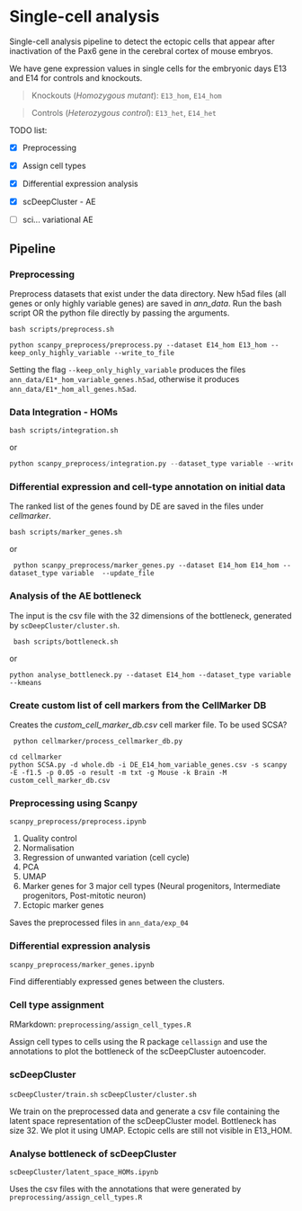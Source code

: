 # Single-cell analysis

Single-cell analysis pipeline to detect the ectopic cells that appear after inactivation of the Pax6 gene
in the cerebral cortex of mouse embryos.

We have gene expression values in single cells for the embryonic days E13 and E14 for controls and knockouts.

> Knockouts (*Homozygous mutant*): `E13_hom`, `E14_hom`

> Controls (*Heterozygous control*): `E13_het`, `E14_het`

TODO list:
- [x] Preprocessing
- [x] Assign cell types
- [x] Differential expression analysis
- [x] scDeepCluster - AE
- [ ] sci... variational AE


## Pipeline

### Preprocessing
Preprocess datasets that exist under the data directory. New h5ad files (all genes or only highly variable genes)
are saved in *ann_data*. Run the bash script OR the python file directly by passing the arguments.

```console
bash scripts/preprocess.sh
```

```console
python scanpy_preprocess/preprocess.py --dataset E14_hom E13_hom --keep_only_highly_variable --write_to_file
```

Setting the flag `--keep_only_highly_variable` produces the files `ann_data/E1*_hom_variable_genes.h5ad`, otherwise
it produces `ann_data/E1*_hom_all_genes.h5ad`.

### Data Integration - HOMs

```console
bash scripts/integration.sh
```
or

```python
python scanpy_preprocess/integration.py --dataset_type variable --write_to_file
```

### Differential expression and cell-type annotation on initial data
The ranked list of the genes found by DE are saved in the files under *cellmarker*.

```console
bash scripts/marker_genes.sh
```

or

```console
 python scanpy_preprocess/marker_genes.py --dataset E14_hom E14_hom --dataset_type variable  --update_file
```

### Analysis of the AE bottleneck
The input is the csv file with the 32 dimensions of the bottleneck, generated by `scDeepCluster/cluster.sh`.

```console
 bash scripts/bottleneck.sh
```

or

```console
python analyse_bottleneck.py --dataset E14_hom --dataset_type variable --kmeans
```


### Create custom list of cell markers from the CellMarker DB
Creates the *custom_cell_marker_db.csv* cell marker file. To be used SCSA?

```console
 python cellmarker/process_cellmarker_db.py
```

```console
cd cellmarker
python SCSA.py -d whole.db -i DE_E14_hom_variable_genes.csv -s scanpy -E -f1.5 -p 0.05 -o result -m txt -g Mouse -k Brain -M custom_cell_marker_db.csv
```





### Preprocessing using Scanpy
`scanpy_preprocess/preprocess.ipynb`

1. Quality control
2. Normalisation
3. Regression of unwanted variation (cell cycle)
4. PCA
5. UMAP
6. Marker genes for 3 major cell types (Neural progenitors, Intermediate progenitors, Post-mitotic neuron)
7. Ectopic marker genes

Saves the preprocessed files in `ann_data/exp_04`

### Differential expression analysis
`scanpy_preprocess/marker_genes.ipynb`

Find differentiably expressed genes between the clusters.

### Cell type assignment
RMarkdown: `preprocessing/assign_cell_types.R`

Assign cell types to cells using the R package `cellassign` and use the annotations to plot the bottleneck of the
scDeepCluster autoencoder.


### scDeepCluster
`scDeepCluster/train.sh`
`scDeepCluster/cluster.sh`

We train on the preprocessed data and generate a csv file containing the latent space representation of the scDeepCluster
model. Bottleneck has size 32. We plot it using UMAP. Ectopic cells are still not visible in E13_HOM.

### Analyse bottleneck of scDeepCluster
`scDeepCluster/latent_space_HOMs.ipynb`

Uses the csv files with the annotations that were generated by `preprocessing/assign_cell_types.R`
